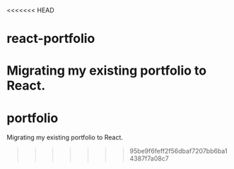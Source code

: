 <<<<<<< HEAD
# react-portfolio
Migrating my existing portfolio to React.
=======
# portfolio
Migrating my existing portfolio to React.
>>>>>>> 95be9f6feff2f56dbaf7207bb6ba14387f7a08c7
